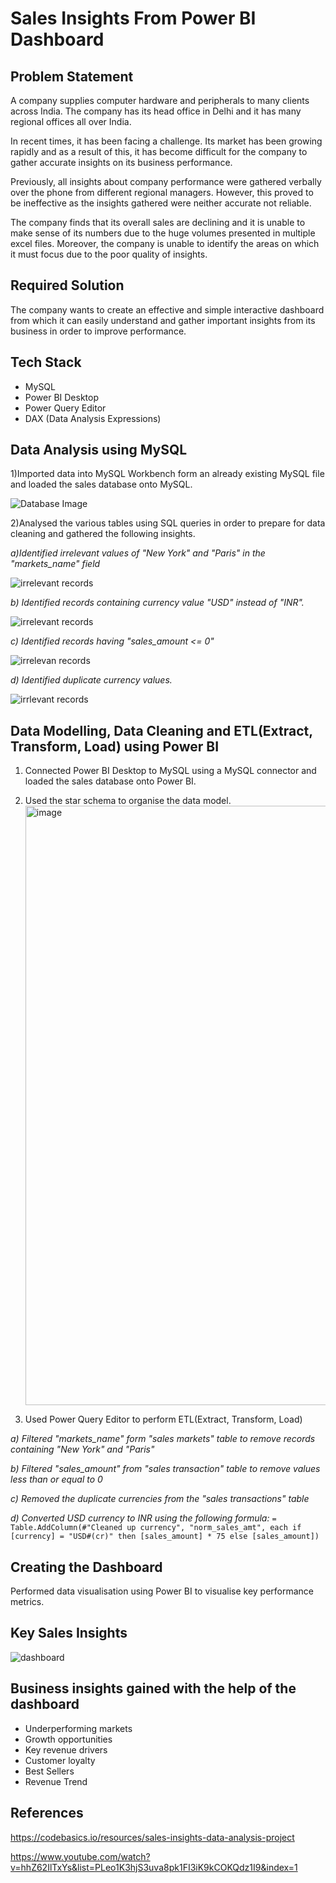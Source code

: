 # Sales Insights From Power BI Dashboard

## Problem Statement

A company supplies computer hardware and peripherals to many clients across India. The company has its head office in Delhi and it has many regional offices all over India.

In recent times, it has been facing a challenge. Its market has been growing rapidly and as a result of this, it has become difficult for the company to gather accurate insights on its business performance. 

Previously, all insights about company performance were gathered verbally over the phone from different regional managers. However, this proved to be ineffective as the insights gathered were neither accurate not reliable. 

The company finds that its overall sales are declining and it is unable to make sense of its numbers due to the huge volumes presented in multiple excel files. Moreover, the company is unable to identify the areas on which it must focus due to the poor quality of insights.


## Required Solution

 The company wants to create an effective and simple interactive dashboard from which it can easily understand and gather important insights from its business in order to improve performance.


## Tech Stack

* MySQL
* Power BI Desktop
* Power Query Editor
* DAX (Data Analysis Expressions)


## Data Analysis using MySQL

1)Imported data into MySQL Workbench form an already existing MySQL file and loaded the sales database onto MySQL.

![Database Image](https://github.com/user-attachments/assets/6845e692-e187-4e72-a26e-94683e4ff3e8)



2)Analysed the various tables using SQL queries in order to prepare for data cleaning and gathered the following insights.

*a)Identified irrelevant values of "New York" and "Paris" in the "markets_name" field*

![irrelevant records](https://github.com/user-attachments/assets/9ed9cfb1-7edc-4d0c-9ae6-1ac074e72bf7)

*b) Identified records containing currency value "USD" instead of "INR".*

![irrelevant records](https://github.com/user-attachments/assets/08cf2e11-b776-446e-bc5a-f01e45e14ccb)

 *c) Identified records having "sales_amount <= 0"*

 ![irrelevan records](https://github.com/user-attachments/assets/dd72715b-986e-4f36-8100-c0da66ee2280)

 *d) Identified duplicate currency values.*

 ![irrlevant records](https://github.com/user-attachments/assets/51c5be07-e8ab-488e-89a5-2a6c6a6d021a)
 
 
 ## Data Modelling, Data Cleaning and ETL(Extract, Transform, Load) using Power BI

 1) Connected Power BI Desktop to MySQL using a MySQL connector and loaded the sales database onto Power BI.
 2) Used the star schema to organise the data model.
    <img width="959" alt="image" src="https://github.com/user-attachments/assets/b89f66a4-7eed-48d4-abfe-d025c202510f" />

 
3) Used Power Query Editor to perform ETL(Extract, Transform, Load)

    
*a) Filtered "markets_name" form "sales markets" table to remove records containing "New York" and "Paris"*


*b) Filtered "sales_amount" from "sales transaction" table to remove values less than or equal to 0*


*c) Removed the duplicate currencies from the "sales transactions" table*


*d) Converted USD currency to INR using the following formula:*
`= Table.AddColumn(#"Cleaned up currency", "norm_sales_amt", each if [currency] = "USD#(cr)" then [sales_amount] * 75 else [sales_amount]) `


## Creating the Dashboard 

Performed data visualisation using Power BI to visualise key performance metrics.

## Key Sales Insights
![dashboard](https://github.com/user-attachments/assets/5c596bbe-dc75-49db-837c-ecb867dd87bc)



## Business insights gained with the help of the dashboard
* Underperforming markets
* Growth opportunities
* Key revenue drivers
* Customer loyalty
* Best Sellers
* Revenue Trend 


## References
https://codebasics.io/resources/sales-insights-data-analysis-project

https://www.youtube.com/watch?v=hhZ62IlTxYs&list=PLeo1K3hjS3uva8pk1FI3iK9kCOKQdz1I9&index=1







 
 

 
     
      
      






